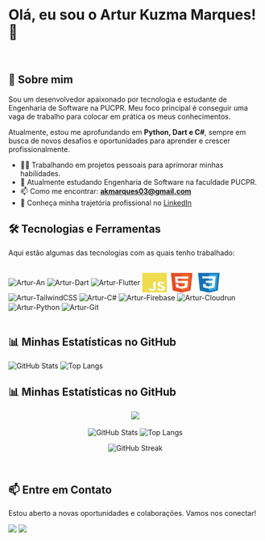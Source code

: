 # Olá, eu sou o Artur Kuzma Marques! 👋

<br>

## 🚀 Sobre mim
Sou um desenvolvedor apaixonado por tecnologia e estudante de Engenharia de Software na PUCPR. Meu foco principal é conseguir uma vaga de trabalho para colocar em prática os meus conhecimentos.

Atualmente, estou me aprofundando em **Python, Dart e C#**, sempre em busca de novos desafios e oportunidades para aprender e crescer profissionalmente.

- 👨‍💻 Trabalhando em projetos pessoais para aprimorar minhas habilidades.
- 🌱 Atualmente estudando Engenharia de Software na faculdade PUCPR.
- 📫 Como me encontrar: **akmarques03@gmail.com**
- 📄 Conheça minha trajetória profissional no [LinkedIn](https://www.linkedin.com/in/artur-kuzma-marques-4976aa285) <br>

## 🛠️ Tecnologias e Ferramentas

Aqui estão algumas das tecnologias com as quais tenho trabalhado:

<div style="display: inline_block"><br>
  <img align="center" alt="Artur-An" height="40" width="50" src="https://cdn.jsdelivr.net/gh/devicons/devicon@latest/icons/android/android-plain.svg" />
  <img align="center" alt="Artur-Dart" height="40" width="50" src="https://cdn.jsdelivr.net/gh/devicons/devicon@latest/icons/dart/dart-original.svg">
  <img align="center" alt="Artur-Flutter" height="40" width="50" src="https://cdn.jsdelivr.net/gh/devicons/devicon@latest/icons/flutter/flutter-original.svg" />
  <img align="center" alt="Artur-Js" height="40" width="50" src="https://raw.githubusercontent.com/devicons/devicon/master/icons/javascript/javascript-plain.svg">
  <img align="center" alt="Artur-HTML" height="40" width="50" src="https://raw.githubusercontent.com/devicons/devicon/master/icons/html5/html5-original.svg">
  <img align="center" alt="Artur-CSS" height="40" width="50" src="https://raw.githubusercontent.com/devicons/devicon/master/icons/css3/css3-original.svg">
  <br>
  <img align="center" alt="Artur-TailwindCSS" height="40" width="50" src="https://cdn.jsdelivr.net/gh/devicons/devicon@latest/icons/tailwindcss/tailwindcss-original.svg">
  <img align="center" alt="Artur-C#" height="40" width="50" src="https://cdn.jsdelivr.net/gh/devicons/devicon@latest/icons/csharp/csharp-original.svg">
  <img align="center" alt="Artur-Firebase" height="40" width="50" src="https://cdn.jsdelivr.net/gh/devicons/devicon@latest/icons/firebase/firebase-original.svg" />
  <img align="center" alt="Artur-Cloudrun" height="40" width="50" src="https://cdn.jsdelivr.net/gh/devicons/devicon@latest/icons/googlecloud/googlecloud-original.svg" />
  <img align="center" alt="Artur-Python" height="40" width="50" src="https://cdn.jsdelivr.net/gh/devicons/devicon@latest/icons/python/python-original.svg" />
  <img align="center" alt="Artur-Git" height="40" width="50" src="https://cdn.jsdelivr.net/gh/devicons/devicon/icons/git/git-original.svg" />
</div>

<br>

## 📊 Minhas Estatísticas no GitHub


![GitHub Stats](https://github-readme-stats.vercel.app/api?username=Arture07&show_icons=true&theme=radical&include_all_commits=true&count_private=true)
![Top Langs](https://github-readme-stats.vercel.app/api/top-langs/?username=Arture07&layout=compact&langs_count=7&theme=radical)
## 📊 Minhas Estatísticas no GitHub

<p align="center">
  <img src="https://github-profile-3d-contrib.vercel.app/github-profile-3d-contrib.svg?username=Arture07&theme=dark" />
</p>

<p align="center">
  <img src="https://github-readme-stats.vercel.app/api?username=Arture07&show_icons=true&theme=radical&include_all_commits=true&count_private=true" alt="GitHub Stats" />
  <img src="https://github-readme-stats.vercel.app/api/top-langs/?username=Arture07&layout=compact&langs_count=7&theme=radical" alt="Top Langs" />
</p>

<p align="center">
  <img src="https://streak-stats.demolab.com?user=Arture07&theme=radical&hide_border=true&locale=pt_BR" alt="GitHub Streak" />
</p>
<br>

## 📫 Entre em Contato

Estou aberto a novas oportunidades e colaborações. Vamos nos conectar!

<p align="left">
  <a href="mailto:akmarques03@gmail.com" alt="Email">
  <img src="https://img.shields.io/badge/Gmail-D14836?style=for-the-badge&logo=gmail&logoColor=white" target="_blank" /></a>

  <a href="https://www.linkedin.com/in/artur-kuzma-marques-4976aa285" alt="LinkedIn">
  <img src="https://img.shields.io/badge/-LinkedIn-%230077B5?style=for-the-badge&logo=linkedin&logoColor=white" target="_blank"/></a>
</p>
